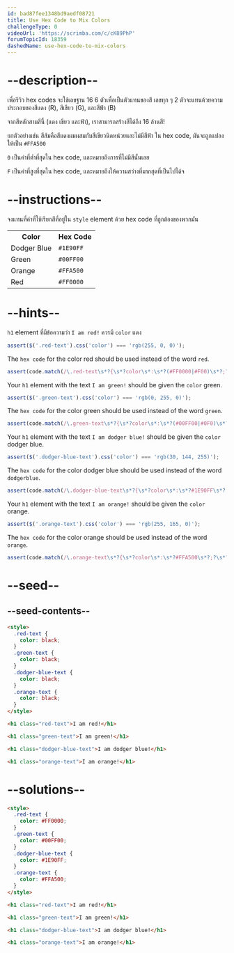 ```yaml
---
id: bad87fee1348bd9aedf08721
title: Use Hex Code to Mix Colors
challengeType: 0
videoUrl: 'https://scrimba.com/c/cK89PhP'
forumTopicId: 18359
dashedName: use-hex-code-to-mix-colors
---
```


# --description--

เพื่อรีวิว hex codes จะใช้เลขฐาน 16 6 ตัวเพื่อเป็นตัวแทนของสี
เลขทุก ๆ 2 ตัวจะแทนด้วยความประกอบของสีแดง (R), สีเขียว (G), และสีฟ้า (B) 

จากสีหลักสามสีนี้ (แดง เขียว และฟ้า), เราสามารถสร้างสีได้ถึง 16 ล้านสี!

ยกตัวอย่างเช่น สีส้มคือสีแดงผมผสมกับสีเขียวนิดหน่วยและไม่มีสีฟ้า
ใน hex code, มันจะถูกแปลงให้เป็น `#FFA500`

 `0` เป็นค่าที่ต่ำที่สุดใน hex code, และหมายถึงการที่ไม่มีสีนั้นเลย

 `F` เป็นค่าที่สูงที่สุดใน hex code, และหมายถึงให้ความสว่างที่มากสุดที่เป็นไปได้จ

# --instructions--

จงแทนที่คำที่ใช้เรียกสีที่อยู่ใน `style` element ด้วย hex code ที่ถูกต้องของพวกมัน

<table class='table table-striped'><tbody><tr><th>Color</th><th>Hex Code</th></tr><tr><td>Dodger Blue</td><td><code>#1E90FF</code></td></tr><tr><td>Green</td><td><code>#00FF00</code></td></tr><tr><td>Orange</td><td><code>#FFA500</code></td></tr><tr><td>Red</td><td><code>#FF0000</code></td></tr></tbody></table>

# --hints--

`h1` element ที่มีข้อความว่า `I am red!` ควรมี `color` แดง

```js
assert($('.red-text').css('color') === 'rgb(255, 0, 0)');
```

The `hex code` for the color red should be used instead of the word `red`.

```js
assert(code.match(/\.red-text\s*?{\s*?color\s*:\s*?(#FF0000|#F00)\s*?;?\s*?}/gi));
```

Your `h1` element with the text `I am green!` should be given the `color` green.

```js
assert($('.green-text').css('color') === 'rgb(0, 255, 0)');
```

The `hex code` for the color green should be used instead of the word `green`.

```js
assert(code.match(/\.green-text\s*?{\s*?color\s*:\s*?(#00FF00|#0F0)\s*?;?\s*?}/gi));
```

Your `h1` element with the text `I am dodger blue!` should be given the `color` dodger blue.

```js
assert($('.dodger-blue-text').css('color') === 'rgb(30, 144, 255)');
```

The `hex code` for the color dodger blue should be used instead of the word `dodgerblue`.

```js
assert(code.match(/\.dodger-blue-text\s*?{\s*?color\s*:\s*?#1E90FF\s*?;?\s*?}/gi));
```

Your `h1` element with the text `I am orange!` should be given the `color` orange.

```js
assert($('.orange-text').css('color') === 'rgb(255, 165, 0)');
```

The `hex code` for the color orange should be used instead of the word `orange`.

```js
assert(code.match(/\.orange-text\s*?{\s*?color\s*:\s*?#FFA500\s*?;?\s*?}/gi));
```

# --seed--

## --seed-contents--

```html
<style>
  .red-text {
    color: black;
  }
  .green-text {
    color: black;
  }
  .dodger-blue-text {
    color: black;
  }
  .orange-text {
    color: black;
  }
</style>

<h1 class="red-text">I am red!</h1>

<h1 class="green-text">I am green!</h1>

<h1 class="dodger-blue-text">I am dodger blue!</h1>

<h1 class="orange-text">I am orange!</h1>
```

# --solutions--

```html
<style>
  .red-text {
    color: #FF0000;
  }
  .green-text {
    color: #00FF00;
  }
  .dodger-blue-text {
    color: #1E90FF;
  }
  .orange-text {
    color: #FFA500;
  }
</style>

<h1 class="red-text">I am red!</h1>

<h1 class="green-text">I am green!</h1>

<h1 class="dodger-blue-text">I am dodger blue!</h1>

<h1 class="orange-text">I am orange!</h1>
```
